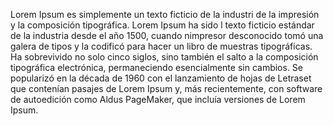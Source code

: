 Lorem Ipsum es simplemente un texto ficticio de la industri
de la   impresión y la composición tipográfica. Lorem Ipsum ha sido 
l texto ficticio estándar de la industria desde el año 1500, cuando 
nimpresor desconocido tomó una galera de tipos y la codificó para
hacer un libro de muestras tipográficas. Ha sobrevivido no solo
cinco siglos, sino también el salto a la composición tipográfica 
electrónica, permaneciendo esencialmente sin cambios. Se popularizó
en la década de 1960 con el lanzamiento de hojas de Letraset que
contenían pasajes de Lorem Ipsum y, más recientemente, con
software de autoedición como Aldus PageMaker, que incluía
versiones de Lorem Ipsum.
